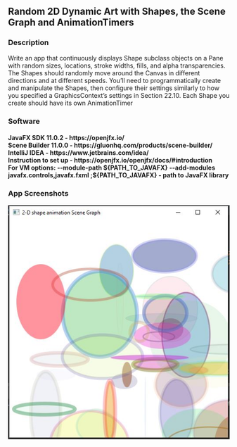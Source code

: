 <h2> Random 2D Dynamic Art with Shapes, the Scene Graph and AnimationTimers </h2>

<h3> Description </h3>

Write an app that continuously displays Shape subclass objects on a Pane with random sizes, locations, stroke widths, fills, and alpha transparencies. The Shapes should randomly move around the Canvas in different directions and at different speeds. You’ll need to programmatically create and manipulate the Shapes, then configure their settings similarly to how you specified a GraphicsContext’s settings in Section 22.10. Each Shape you create should have its own AnimationTimer

<h3> Software </h3>
<h4>JavaFX SDK 11.0.2 -  https://openjfx.io/ <br>
Scene Builder 11.0.0 - https://gluonhq.com/products/scene-builder/ <br>
IntelliJ IDEA - https://www.jetbrains.com/idea/ <br>
Instruction to set up - https://openjfx.io/openjfx/docs/#introduction <br> 
For VM options: --module-path ${PATH_TO_JAVAFX} --add-modules javafx.controls,javafx.fxml ;${PATH_TO_JAVAFX} - path to JavaFX library </h4>

<h3> App Screenshots </h3>

![](sceneGraphDynamicArt.JPG)

